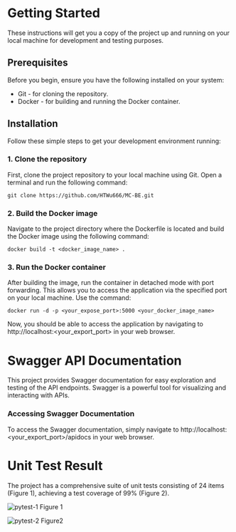 # Getting Started

These instructions will get you a copy of the project up and running on your local machine for development and testing purposes.

## Prerequisites

Before you begin, ensure you have the following installed on your system:

- Git - for cloning the repository.
- Docker - for building and running the Docker container.

## Installation

Follow these simple steps to get your development environment running:

### 1. Clone the repository

First, clone the project repository to your local machine using Git. Open a terminal and run the following command:

```
git clone https://github.com/HTWu666/MC-BE.git
```

### 2. Build the Docker image

Navigate to the project directory where the Dockerfile is located and build the Docker image using the following command:

```
docker build -t <docker_image_name> .
```

### 3. Run the Docker container

After building the image, run the container in detached mode with port forwarding. This allows you to access the application via the specified port on your local machine. Use the command:

```
docker run -d -p <your_expose_port>:5000 <your_docker_image_name>
```

Now, you should be able to access the application by navigating to http://localhost:<your_export_port> in your web browser.

# Swagger API Documentation

This project provides Swagger documentation for easy exploration and testing of the API endpoints. Swagger is a powerful tool for visualizing and interacting with APIs.

### Accessing Swagger Documentation

To access the Swagger documentation, simply navigate to http://localhost:<your_export_port>/apidocs in your web browser.

# Unit Test Result

The project has a comprehensive suite of unit tests consisting of 24 items (Figure 1), achieving a test coverage of 99% (Figure 2).

![pytest-1](https://github.com/HTWu666/MC-BE/assets/126232123/205ae4a1-cf9f-4bdd-8449-353f525fe1d8)
Figure 1

![pytest-2](https://github.com/HTWu666/MC-BE/assets/126232123/aa191849-de3f-4ca3-870d-56b81812b613)
Figure2
